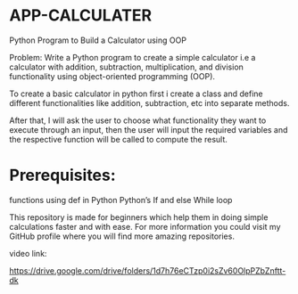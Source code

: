 # APP-CALCULATER

Python Program to Build a Calculator using OOP



Problem: Write a Python program to create a simple calculator i.e a calculator with addition, subtraction, multiplication, and division functionality using object-oriented programming (OOP).

To create a basic calculator in python  first i create a class and define different functionalities like addition, subtraction, etc into separate methods.

After that, I will ask the user to choose what functionality they want to execute through an input, then the user will input the required variables and the respective function will be called to compute the result.



# Prerequisites:

functions using def in Python
Python’s If and else
While loop

This repository is made for beginners which help them in doing simple calculations faster and with ease. For more information you could visit my GitHub profile where you will find more amazing repositories.



video link:

https://drive.google.com/drive/folders/1d7h76eCTzp0i2sZv60OlpPZbZnftt-dk
